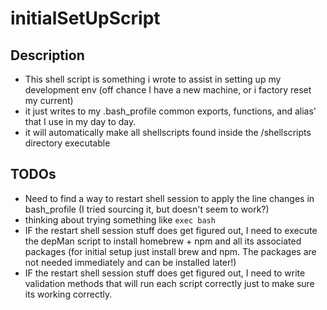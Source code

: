 # initialSetUpScript

## Description
- This shell script is something i wrote to assist in setting up my development env (off chance I have a new machine, or i factory reset my current)
- it just writes to my .bash_profile common exports, functions, and alias' that I use in my day to day.
- it will automatically make all shellscripts found inside the /shellscripts directory executable

## TODOs
- Need to find a way to restart shell session to apply the line changes in bash_profile (I tried sourcing it, but doesn't seem to work?)
- thinking about trying something like ``` exec bash ```
- IF the restart shell session stuff does get figured out, I need to execute the depMan script to install homebrew + npm and all its associated packages (for initial setup just install brew and npm. The packages are not needed immediately and can be installed later!)
- IF the restart shell session stuff does get figured out, I need to write validation methods that will run each script correctly just to make sure its working correctly.